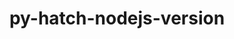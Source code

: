 ---
title: "py-hatch-nodejs-version"
layout: cache
categories: [package, develop]
meta: {"compilers": ["gcc@=11.1.0", "gcc@=11.4.0", "gcc@=7.3.1", "gcc@=9.4.0", "oneapi@=2024.2.1"], "num_specs": 87, "num_specs_by_stack": {"aws-isc": 4, "aws-isc-aarch64": 3, "data-vis-sdk": 7, "e4s": 28, "e4s-neoverse-v2": 12, "e4s-neoverse_v1": 6, "e4s-oneapi": 24, "e4s-power": 3, "root": 87}, "oss": ["amzn2", "ubuntu20.04", "ubuntu22.04"], "platforms": ["linux"], "stacks": ["aws-isc", "aws-isc-aarch64", "data-vis-sdk", "e4s", "e4s-neoverse-v2", "e4s-neoverse_v1", "e4s-oneapi", "e4s-power", "root"], "targets": ["aarch64", "neoverse_v1", "neoverse_v2", "ppc64le", "x86_64_v3"], "versions": ["0.3.2"]}
spec_details: [{"compiler": "gcc@=7.3.1", "hash": "g2e7in6fnqzrikzxcg2ipmyow64mjske", "os": "amzn2", "platform": "linux", "size": "-", "stacks": ["aws-isc-aarch64", "root"], "tarball": "https://binaries.spack.io/develop/build_cache/linux-amzn2-aarch64/gcc-7.3.1/py-hatch-nodejs-version-0.3.2/linux-amzn2-aarch64-gcc-7.3.1-py-hatch-nodejs-version-0.3.2-g2e7in6fnqzrikzxcg2ipmyow64mjske.spack", "target": "aarch64", "variants": ["build_system=python_pip"], "versions": ["0.3.2"]}, {"compiler": "gcc@=7.3.1", "hash": "nuoul53sl2aa2sqsszv4r4byxuuyugcu", "os": "amzn2", "platform": "linux", "size": "-", "stacks": ["aws-isc-aarch64", "root"], "tarball": "https://binaries.spack.io/develop/build_cache/linux-amzn2-aarch64/gcc-7.3.1/py-hatch-nodejs-version-0.3.2/linux-amzn2-aarch64-gcc-7.3.1-py-hatch-nodejs-version-0.3.2-nuoul53sl2aa2sqsszv4r4byxuuyugcu.spack", "target": "aarch64", "variants": ["build_system=python_pip"], "versions": ["0.3.2"]}, {"compiler": "gcc@=7.3.1", "hash": "vwh73i5vl5uw4v7uyck6tuafj6byjw5a", "os": "amzn2", "platform": "linux", "size": "-", "stacks": ["aws-isc-aarch64", "root"], "tarball": "https://binaries.spack.io/develop/build_cache/linux-amzn2-aarch64/gcc-7.3.1/py-hatch-nodejs-version-0.3.2/linux-amzn2-aarch64-gcc-7.3.1-py-hatch-nodejs-version-0.3.2-vwh73i5vl5uw4v7uyck6tuafj6byjw5a.spack", "target": "aarch64", "variants": ["build_system=python_pip"], "versions": ["0.3.2"]}, {"compiler": "gcc@=7.3.1", "hash": "esh3kpume32g42iylu7qx7whqpovlbkb", "os": "amzn2", "platform": "linux", "size": "-", "stacks": ["aws-isc", "root"], "tarball": "https://binaries.spack.io/develop/build_cache/linux-amzn2-x86_64_v3/gcc-7.3.1/py-hatch-nodejs-version-0.3.2/linux-amzn2-x86_64_v3-gcc-7.3.1-py-hatch-nodejs-version-0.3.2-esh3kpume32g42iylu7qx7whqpovlbkb.spack", "target": "x86_64_v3", "variants": ["build_system=python_pip"], "versions": ["0.3.2"]}, {"compiler": "gcc@=7.3.1", "hash": "ntrsmosxe46r2g7nurgvuachyljttwbk", "os": "amzn2", "platform": "linux", "size": "-", "stacks": ["aws-isc", "root"], "tarball": "https://binaries.spack.io/develop/build_cache/linux-amzn2-x86_64_v3/gcc-7.3.1/py-hatch-nodejs-version-0.3.2/linux-amzn2-x86_64_v3-gcc-7.3.1-py-hatch-nodejs-version-0.3.2-ntrsmosxe46r2g7nurgvuachyljttwbk.spack", "target": "x86_64_v3", "variants": ["build_system=python_pip"], "versions": ["0.3.2"]}, {"compiler": "gcc@=7.3.1", "hash": "veli5em6g4qiisi7gormo2hmz2j4begg", "os": "amzn2", "platform": "linux", "size": "-", "stacks": ["aws-isc", "root"], "tarball": "https://binaries.spack.io/develop/build_cache/linux-amzn2-x86_64_v3/gcc-7.3.1/py-hatch-nodejs-version-0.3.2/linux-amzn2-x86_64_v3-gcc-7.3.1-py-hatch-nodejs-version-0.3.2-veli5em6g4qiisi7gormo2hmz2j4begg.spack", "target": "x86_64_v3", "variants": ["build_system=python_pip"], "versions": ["0.3.2"]}, {"compiler": "gcc@=7.3.1", "hash": "ycez4jaz2c4evqn3c2sxmy42xfnooebo", "os": "amzn2", "platform": "linux", "size": "-", "stacks": ["aws-isc", "root"], "tarball": "https://binaries.spack.io/develop/build_cache/linux-amzn2-x86_64_v3/gcc-7.3.1/py-hatch-nodejs-version-0.3.2/linux-amzn2-x86_64_v3-gcc-7.3.1-py-hatch-nodejs-version-0.3.2-ycez4jaz2c4evqn3c2sxmy42xfnooebo.spack", "target": "x86_64_v3", "variants": ["build_system=python_pip"], "versions": ["0.3.2"]}, {"compiler": "gcc@=9.4.0", "hash": "7hqz26qhz3aseecrdo3m5undvxehvw6n", "os": "ubuntu20.04", "platform": "linux", "size": "-", "stacks": ["e4s-power", "root"], "tarball": "https://binaries.spack.io/develop/build_cache/linux-ubuntu20.04-ppc64le/gcc-9.4.0/py-hatch-nodejs-version-0.3.2/linux-ubuntu20.04-ppc64le-gcc-9.4.0-py-hatch-nodejs-version-0.3.2-7hqz26qhz3aseecrdo3m5undvxehvw6n.spack", "target": "ppc64le", "variants": ["build_system=python_pip"], "versions": ["0.3.2"]}, {"compiler": "gcc@=9.4.0", "hash": "2aj6xjvsd2winzmcntle5pdzi4gi2jjx", "os": "ubuntu20.04", "platform": "linux", "size": "-", "stacks": ["e4s-power", "root"], "tarball": "https://binaries.spack.io/develop/build_cache/linux-ubuntu20.04-ppc64le/gcc-9.4.0/py-hatch-nodejs-version-0.3.2/linux-ubuntu20.04-ppc64le-gcc-9.4.0-py-hatch-nodejs-version-0.3.2-2aj6xjvsd2winzmcntle5pdzi4gi2jjx.spack", "target": "ppc64le", "variants": ["build_system=python_pip"], "versions": ["0.3.2"]}, {"compiler": "gcc@=9.4.0", "hash": "q7uf7xv3codl5pjnvxv3v3icyfo3vk5e", "os": "ubuntu20.04", "platform": "linux", "size": "-", "stacks": ["e4s-power", "root"], "tarball": "https://binaries.spack.io/develop/build_cache/linux-ubuntu20.04-ppc64le/gcc-9.4.0/py-hatch-nodejs-version-0.3.2/linux-ubuntu20.04-ppc64le-gcc-9.4.0-py-hatch-nodejs-version-0.3.2-q7uf7xv3codl5pjnvxv3v3icyfo3vk5e.spack", "target": "ppc64le", "variants": ["build_system=python_pip"], "versions": ["0.3.2"]}, {"compiler": "gcc@=11.1.0", "hash": "2r4blyc5sr75g5brhhy3lmywvszb3shl", "os": "ubuntu20.04", "platform": "linux", "size": "-", "stacks": ["data-vis-sdk", "root"], "tarball": "https://binaries.spack.io/develop/build_cache/linux-ubuntu20.04-x86_64_v3/gcc-11.1.0/py-hatch-nodejs-version-0.3.2/linux-ubuntu20.04-x86_64_v3-gcc-11.1.0-py-hatch-nodejs-version-0.3.2-2r4blyc5sr75g5brhhy3lmywvszb3shl.spack", "target": "x86_64_v3", "variants": ["build_system=python_pip"], "versions": ["0.3.2"]}, {"compiler": "gcc@=11.1.0", "hash": "cnb6723gvlby5f7edyg4bikf272tci3p", "os": "ubuntu20.04", "platform": "linux", "size": "-", "stacks": ["data-vis-sdk", "root"], "tarball": "https://binaries.spack.io/develop/build_cache/linux-ubuntu20.04-x86_64_v3/gcc-11.1.0/py-hatch-nodejs-version-0.3.2/linux-ubuntu20.04-x86_64_v3-gcc-11.1.0-py-hatch-nodejs-version-0.3.2-cnb6723gvlby5f7edyg4bikf272tci3p.spack", "target": "x86_64_v3", "variants": ["build_system=python_pip"], "versions": ["0.3.2"]}, {"compiler": "gcc@=11.1.0", "hash": "fucojyfp6mnyap525wurorbbsq46pziy", "os": "ubuntu20.04", "platform": "linux", "size": "-", "stacks": ["data-vis-sdk", "root"], "tarball": "https://binaries.spack.io/develop/build_cache/linux-ubuntu20.04-x86_64_v3/gcc-11.1.0/py-hatch-nodejs-version-0.3.2/linux-ubuntu20.04-x86_64_v3-gcc-11.1.0-py-hatch-nodejs-version-0.3.2-fucojyfp6mnyap525wurorbbsq46pziy.spack", "target": "x86_64_v3", "variants": ["build_system=python_pip"], "versions": ["0.3.2"]}, {"compiler": "gcc@=11.1.0", "hash": "6jalsaqovjoo6vtn6tb4cyv5tplppzrl", "os": "ubuntu20.04", "platform": "linux", "size": "-", "stacks": ["data-vis-sdk", "root"], "tarball": "https://binaries.spack.io/develop/build_cache/linux-ubuntu20.04-x86_64_v3/gcc-11.1.0/py-hatch-nodejs-version-0.3.2/linux-ubuntu20.04-x86_64_v3-gcc-11.1.0-py-hatch-nodejs-version-0.3.2-6jalsaqovjoo6vtn6tb4cyv5tplppzrl.spack", "target": "x86_64_v3", "variants": ["build_system=python_pip"], "versions": ["0.3.2"]}, {"compiler": "gcc@=11.1.0", "hash": "plgldaht6efhhhprszkuoxtpbve67c26", "os": "ubuntu20.04", "platform": "linux", "size": "-", "stacks": ["data-vis-sdk", "root"], "tarball": "https://binaries.spack.io/develop/build_cache/linux-ubuntu20.04-x86_64_v3/gcc-11.1.0/py-hatch-nodejs-version-0.3.2/linux-ubuntu20.04-x86_64_v3-gcc-11.1.0-py-hatch-nodejs-version-0.3.2-plgldaht6efhhhprszkuoxtpbve67c26.spack", "target": "x86_64_v3", "variants": ["build_system=python_pip"], "versions": ["0.3.2"]}, {"compiler": "gcc@=11.1.0", "hash": "rt3ifsfzksvygoooan7huackb7viqu5i", "os": "ubuntu20.04", "platform": "linux", "size": "-", "stacks": ["data-vis-sdk", "root"], "tarball": "https://binaries.spack.io/develop/build_cache/linux-ubuntu20.04-x86_64_v3/gcc-11.1.0/py-hatch-nodejs-version-0.3.2/linux-ubuntu20.04-x86_64_v3-gcc-11.1.0-py-hatch-nodejs-version-0.3.2-rt3ifsfzksvygoooan7huackb7viqu5i.spack", "target": "x86_64_v3", "variants": ["build_system=python_pip"], "versions": ["0.3.2"]}, {"compiler": "gcc@=11.1.0", "hash": "mjd2sgbcaqlqevmc7nd2jjszxtsa4lie", "os": "ubuntu20.04", "platform": "linux", "size": "-", "stacks": ["data-vis-sdk", "root"], "tarball": "https://binaries.spack.io/develop/build_cache/linux-ubuntu20.04-x86_64_v3/gcc-11.1.0/py-hatch-nodejs-version-0.3.2/linux-ubuntu20.04-x86_64_v3-gcc-11.1.0-py-hatch-nodejs-version-0.3.2-mjd2sgbcaqlqevmc7nd2jjszxtsa4lie.spack", "target": "x86_64_v3", "variants": ["build_system=python_pip"], "versions": ["0.3.2"]}, {"compiler": "gcc@=11.4.0", "hash": "u5tfeyiuemorubkdstjhm5chjccs4mxu", "os": "ubuntu22.04", "platform": "linux", "size": "-", "stacks": ["e4s-neoverse_v1", "root"], "tarball": "https://binaries.spack.io/develop/build_cache/linux-ubuntu22.04-neoverse_v1/gcc-11.4.0/py-hatch-nodejs-version-0.3.2/linux-ubuntu22.04-neoverse_v1-gcc-11.4.0-py-hatch-nodejs-version-0.3.2-u5tfeyiuemorubkdstjhm5chjccs4mxu.spack", "target": "neoverse_v1", "variants": ["build_system=python_pip"], "versions": ["0.3.2"]}, {"compiler": "gcc@=11.4.0", "hash": "scaxnafjor5dnv5havjfkxzxhwfe4ief", "os": "ubuntu22.04", "platform": "linux", "size": "-", "stacks": ["e4s-neoverse_v1", "root"], "tarball": "https://binaries.spack.io/develop/build_cache/linux-ubuntu22.04-neoverse_v1/gcc-11.4.0/py-hatch-nodejs-version-0.3.2/linux-ubuntu22.04-neoverse_v1-gcc-11.4.0-py-hatch-nodejs-version-0.3.2-scaxnafjor5dnv5havjfkxzxhwfe4ief.spack", "target": "neoverse_v1", "variants": ["build_system=python_pip"], "versions": ["0.3.2"]}, {"compiler": "gcc@=11.4.0", "hash": "j3j2odqhprymfwgfuvkhsus6j37a5nq6", "os": "ubuntu22.04", "platform": "linux", "size": "-", "stacks": ["e4s-neoverse_v1", "root"], "tarball": "https://binaries.spack.io/develop/build_cache/linux-ubuntu22.04-neoverse_v1/gcc-11.4.0/py-hatch-nodejs-version-0.3.2/linux-ubuntu22.04-neoverse_v1-gcc-11.4.0-py-hatch-nodejs-version-0.3.2-j3j2odqhprymfwgfuvkhsus6j37a5nq6.spack", "target": "neoverse_v1", "variants": ["build_system=python_pip"], "versions": ["0.3.2"]}, {"compiler": "gcc@=11.4.0", "hash": "axkh7uc6hjswglatwx7ztkvdgk6ewhss", "os": "ubuntu22.04", "platform": "linux", "size": "-", "stacks": ["e4s-neoverse_v1", "root"], "tarball": "https://binaries.spack.io/develop/build_cache/linux-ubuntu22.04-neoverse_v1/gcc-11.4.0/py-hatch-nodejs-version-0.3.2/linux-ubuntu22.04-neoverse_v1-gcc-11.4.0-py-hatch-nodejs-version-0.3.2-axkh7uc6hjswglatwx7ztkvdgk6ewhss.spack", "target": "neoverse_v1", "variants": ["build_system=python_pip"], "versions": ["0.3.2"]}, {"compiler": "gcc@=11.4.0", "hash": "gkmdqds2rtmjkbk3rwamkdxlpm3mnjt4", "os": "ubuntu22.04", "platform": "linux", "size": "-", "stacks": ["e4s-neoverse_v1", "root"], "tarball": "https://binaries.spack.io/develop/build_cache/linux-ubuntu22.04-neoverse_v1/gcc-11.4.0/py-hatch-nodejs-version-0.3.2/linux-ubuntu22.04-neoverse_v1-gcc-11.4.0-py-hatch-nodejs-version-0.3.2-gkmdqds2rtmjkbk3rwamkdxlpm3mnjt4.spack", "target": "neoverse_v1", "variants": ["build_system=python_pip"], "versions": ["0.3.2"]}, {"compiler": "gcc@=11.4.0", "hash": "pnb52m3mlkxoktligditw62khpbg6spf", "os": "ubuntu22.04", "platform": "linux", "size": "-", "stacks": ["e4s-neoverse_v1", "root"], "tarball": "https://binaries.spack.io/develop/build_cache/linux-ubuntu22.04-neoverse_v1/gcc-11.4.0/py-hatch-nodejs-version-0.3.2/linux-ubuntu22.04-neoverse_v1-gcc-11.4.0-py-hatch-nodejs-version-0.3.2-pnb52m3mlkxoktligditw62khpbg6spf.spack", "target": "neoverse_v1", "variants": ["build_system=python_pip"], "versions": ["0.3.2"]}, {"compiler": "gcc@=11.4.0", "hash": "7pebznii5beguvlwuaj2q24intvy5gfo", "os": "ubuntu22.04", "platform": "linux", "size": "-", "stacks": ["e4s-neoverse-v2", "root"], "tarball": "https://binaries.spack.io/develop/build_cache/linux-ubuntu22.04-neoverse_v2/gcc-11.4.0/py-hatch-nodejs-version-0.3.2/linux-ubuntu22.04-neoverse_v2-gcc-11.4.0-py-hatch-nodejs-version-0.3.2-7pebznii5beguvlwuaj2q24intvy5gfo.spack", "target": "neoverse_v2", "variants": ["build_system=python_pip"], "versions": ["0.3.2"]}, {"compiler": "gcc@=11.4.0", "hash": "rpnvvbmldd5wxxa2h56zpuqrkoom6rfk", "os": "ubuntu22.04", "platform": "linux", "size": "-", "stacks": ["e4s-neoverse-v2", "root"], "tarball": "https://binaries.spack.io/develop/build_cache/linux-ubuntu22.04-neoverse_v2/gcc-11.4.0/py-hatch-nodejs-version-0.3.2/linux-ubuntu22.04-neoverse_v2-gcc-11.4.0-py-hatch-nodejs-version-0.3.2-rpnvvbmldd5wxxa2h56zpuqrkoom6rfk.spack", "target": "neoverse_v2", "variants": ["build_system=python_pip"], "versions": ["0.3.2"]}, {"compiler": "gcc@=11.4.0", "hash": "3sld5hieriidzkuuzhrmddwo7fl75lp6", "os": "ubuntu22.04", "platform": "linux", "size": "-", "stacks": ["e4s-neoverse-v2", "root"], "tarball": "https://binaries.spack.io/develop/build_cache/linux-ubuntu22.04-neoverse_v2/gcc-11.4.0/py-hatch-nodejs-version-0.3.2/linux-ubuntu22.04-neoverse_v2-gcc-11.4.0-py-hatch-nodejs-version-0.3.2-3sld5hieriidzkuuzhrmddwo7fl75lp6.spack", "target": "neoverse_v2", "variants": ["build_system=python_pip"], "versions": ["0.3.2"]}, {"compiler": "gcc@=11.4.0", "hash": "l5hk2h3ewlisrrg6ckwl2zq4zsfqnapk", "os": "ubuntu22.04", "platform": "linux", "size": "-", "stacks": ["e4s-neoverse-v2", "root"], "tarball": "https://binaries.spack.io/develop/build_cache/linux-ubuntu22.04-neoverse_v2/gcc-11.4.0/py-hatch-nodejs-version-0.3.2/linux-ubuntu22.04-neoverse_v2-gcc-11.4.0-py-hatch-nodejs-version-0.3.2-l5hk2h3ewlisrrg6ckwl2zq4zsfqnapk.spack", "target": "neoverse_v2", "variants": ["build_system=python_pip"], "versions": ["0.3.2"]}, {"compiler": "gcc@=11.4.0", "hash": "hocr6cakrfgiy2imclqdtrwhpmgtxtj5", "os": "ubuntu22.04", "platform": "linux", "size": "-", "stacks": ["e4s-neoverse-v2", "root"], "tarball": "https://binaries.spack.io/develop/build_cache/linux-ubuntu22.04-neoverse_v2/gcc-11.4.0/py-hatch-nodejs-version-0.3.2/linux-ubuntu22.04-neoverse_v2-gcc-11.4.0-py-hatch-nodejs-version-0.3.2-hocr6cakrfgiy2imclqdtrwhpmgtxtj5.spack", "target": "neoverse_v2", "variants": ["build_system=python_pip"], "versions": ["0.3.2"]}, {"compiler": "gcc@=11.4.0", "hash": "nzsrtlhfod2b7r63ijxjkj24brvup3n6", "os": "ubuntu22.04", "platform": "linux", "size": "-", "stacks": ["e4s-neoverse-v2", "root"], "tarball": "https://binaries.spack.io/develop/build_cache/linux-ubuntu22.04-neoverse_v2/gcc-11.4.0/py-hatch-nodejs-version-0.3.2/linux-ubuntu22.04-neoverse_v2-gcc-11.4.0-py-hatch-nodejs-version-0.3.2-nzsrtlhfod2b7r63ijxjkj24brvup3n6.spack", "target": "neoverse_v2", "variants": ["build_system=python_pip"], "versions": ["0.3.2"]}, {"compiler": "gcc@=11.4.0", "hash": "4ew55vg4ylpxinmliiirg4iajqfswbbt", "os": "ubuntu22.04", "platform": "linux", "size": "-", "stacks": ["e4s-neoverse-v2", "root"], "tarball": "https://binaries.spack.io/develop/build_cache/linux-ubuntu22.04-neoverse_v2/gcc-11.4.0/py-hatch-nodejs-version-0.3.2/linux-ubuntu22.04-neoverse_v2-gcc-11.4.0-py-hatch-nodejs-version-0.3.2-4ew55vg4ylpxinmliiirg4iajqfswbbt.spack", "target": "neoverse_v2", "variants": ["build_system=python_pip"], "versions": ["0.3.2"]}, {"compiler": "gcc@=11.4.0", "hash": "akprt2kcecmln2qpgbakpjtgat7cfzdz", "os": "ubuntu22.04", "platform": "linux", "size": "-", "stacks": ["e4s-neoverse-v2", "root"], "tarball": "https://binaries.spack.io/develop/build_cache/linux-ubuntu22.04-neoverse_v2/gcc-11.4.0/py-hatch-nodejs-version-0.3.2/linux-ubuntu22.04-neoverse_v2-gcc-11.4.0-py-hatch-nodejs-version-0.3.2-akprt2kcecmln2qpgbakpjtgat7cfzdz.spack", "target": "neoverse_v2", "variants": ["build_system=python_pip"], "versions": ["0.3.2"]}, {"compiler": "gcc@=11.4.0", "hash": "n52q4muxazab3mmljvkitsxlmh3y4rm6", "os": "ubuntu22.04", "platform": "linux", "size": "-", "stacks": ["e4s-neoverse-v2", "root"], "tarball": "https://binaries.spack.io/develop/build_cache/linux-ubuntu22.04-neoverse_v2/gcc-11.4.0/py-hatch-nodejs-version-0.3.2/linux-ubuntu22.04-neoverse_v2-gcc-11.4.0-py-hatch-nodejs-version-0.3.2-n52q4muxazab3mmljvkitsxlmh3y4rm6.spack", "target": "neoverse_v2", "variants": ["build_system=python_pip"], "versions": ["0.3.2"]}, {"compiler": "gcc@=11.4.0", "hash": "nz47cdm4scm5btluabbqdvrrlc6l6opk", "os": "ubuntu22.04", "platform": "linux", "size": "-", "stacks": ["e4s-neoverse-v2", "root"], "tarball": "https://binaries.spack.io/develop/build_cache/linux-ubuntu22.04-neoverse_v2/gcc-11.4.0/py-hatch-nodejs-version-0.3.2/linux-ubuntu22.04-neoverse_v2-gcc-11.4.0-py-hatch-nodejs-version-0.3.2-nz47cdm4scm5btluabbqdvrrlc6l6opk.spack", "target": "neoverse_v2", "variants": ["build_system=python_pip"], "versions": ["0.3.2"]}, {"compiler": "gcc@=11.4.0", "hash": "vbj24uhsqt2f4b6uxvgyi4n2oxtedy7y", "os": "ubuntu22.04", "platform": "linux", "size": "-", "stacks": ["e4s-neoverse-v2", "root"], "tarball": "https://binaries.spack.io/develop/build_cache/linux-ubuntu22.04-neoverse_v2/gcc-11.4.0/py-hatch-nodejs-version-0.3.2/linux-ubuntu22.04-neoverse_v2-gcc-11.4.0-py-hatch-nodejs-version-0.3.2-vbj24uhsqt2f4b6uxvgyi4n2oxtedy7y.spack", "target": "neoverse_v2", "variants": ["build_system=python_pip"], "versions": ["0.3.2"]}, {"compiler": "gcc@=11.4.0", "hash": "wdn6j2idrhp75ffc46oqhkgjmm3e6rhl", "os": "ubuntu22.04", "platform": "linux", "size": "-", "stacks": ["e4s-neoverse-v2", "root"], "tarball": "https://binaries.spack.io/develop/build_cache/linux-ubuntu22.04-neoverse_v2/gcc-11.4.0/py-hatch-nodejs-version-0.3.2/linux-ubuntu22.04-neoverse_v2-gcc-11.4.0-py-hatch-nodejs-version-0.3.2-wdn6j2idrhp75ffc46oqhkgjmm3e6rhl.spack", "target": "neoverse_v2", "variants": ["build_system=python_pip"], "versions": ["0.3.2"]}, {"compiler": "gcc@=11.4.0", "hash": "3yafnebbhh5jbjdnkrbsrwdixfzkcam4", "os": "ubuntu22.04", "platform": "linux", "size": "-", "stacks": ["e4s", "root"], "tarball": "https://binaries.spack.io/develop/build_cache/linux-ubuntu22.04-x86_64_v3/gcc-11.4.0/py-hatch-nodejs-version-0.3.2/linux-ubuntu22.04-x86_64_v3-gcc-11.4.0-py-hatch-nodejs-version-0.3.2-3yafnebbhh5jbjdnkrbsrwdixfzkcam4.spack", "target": "x86_64_v3", "variants": ["build_system=python_pip"], "versions": ["0.3.2"]}, {"compiler": "gcc@=11.4.0", "hash": "v4dlrsnkou44fn463767hp3rwtnzkogk", "os": "ubuntu22.04", "platform": "linux", "size": "-", "stacks": ["e4s", "root"], "tarball": "https://binaries.spack.io/develop/build_cache/linux-ubuntu22.04-x86_64_v3/gcc-11.4.0/py-hatch-nodejs-version-0.3.2/linux-ubuntu22.04-x86_64_v3-gcc-11.4.0-py-hatch-nodejs-version-0.3.2-v4dlrsnkou44fn463767hp3rwtnzkogk.spack", "target": "x86_64_v3", "variants": ["build_system=python_pip"], "versions": ["0.3.2"]}, {"compiler": "gcc@=11.4.0", "hash": "rwmwj2y4m2apbxcy7q4mfqoartao6ejh", "os": "ubuntu22.04", "platform": "linux", "size": "-", "stacks": ["e4s", "root"], "tarball": "https://binaries.spack.io/develop/build_cache/linux-ubuntu22.04-x86_64_v3/gcc-11.4.0/py-hatch-nodejs-version-0.3.2/linux-ubuntu22.04-x86_64_v3-gcc-11.4.0-py-hatch-nodejs-version-0.3.2-rwmwj2y4m2apbxcy7q4mfqoartao6ejh.spack", "target": "x86_64_v3", "variants": ["build_system=python_pip"], "versions": ["0.3.2"]}, {"compiler": "gcc@=11.4.0", "hash": "5vunyqzua3p7nwivc5jlre7p4yzj7fac", "os": "ubuntu22.04", "platform": "linux", "size": "-", "stacks": ["e4s", "root"], "tarball": "https://binaries.spack.io/develop/build_cache/linux-ubuntu22.04-x86_64_v3/gcc-11.4.0/py-hatch-nodejs-version-0.3.2/linux-ubuntu22.04-x86_64_v3-gcc-11.4.0-py-hatch-nodejs-version-0.3.2-5vunyqzua3p7nwivc5jlre7p4yzj7fac.spack", "target": "x86_64_v3", "variants": ["build_system=python_pip"], "versions": ["0.3.2"]}, {"compiler": "gcc@=11.4.0", "hash": "nxtvq4xwrzlc2kvvm3rzg23x5p4aekgq", "os": "ubuntu22.04", "platform": "linux", "size": "-", "stacks": ["e4s", "root"], "tarball": "https://binaries.spack.io/develop/build_cache/linux-ubuntu22.04-x86_64_v3/gcc-11.4.0/py-hatch-nodejs-version-0.3.2/linux-ubuntu22.04-x86_64_v3-gcc-11.4.0-py-hatch-nodejs-version-0.3.2-nxtvq4xwrzlc2kvvm3rzg23x5p4aekgq.spack", "target": "x86_64_v3", "variants": ["build_system=python_pip"], "versions": ["0.3.2"]}, {"compiler": "gcc@=11.4.0", "hash": "w7dt3gec5wu65kes6wcp4avghotkfses", "os": "ubuntu22.04", "platform": "linux", "size": "-", "stacks": ["e4s", "root"], "tarball": "https://binaries.spack.io/develop/build_cache/linux-ubuntu22.04-x86_64_v3/gcc-11.4.0/py-hatch-nodejs-version-0.3.2/linux-ubuntu22.04-x86_64_v3-gcc-11.4.0-py-hatch-nodejs-version-0.3.2-w7dt3gec5wu65kes6wcp4avghotkfses.spack", "target": "x86_64_v3", "variants": ["build_system=python_pip"], "versions": ["0.3.2"]}, {"compiler": "gcc@=11.4.0", "hash": "avq2q2oj4pom7m447bsb6pish7hhscoz", "os": "ubuntu22.04", "platform": "linux", "size": "-", "stacks": ["e4s", "root"], "tarball": "https://binaries.spack.io/develop/build_cache/linux-ubuntu22.04-x86_64_v3/gcc-11.4.0/py-hatch-nodejs-version-0.3.2/linux-ubuntu22.04-x86_64_v3-gcc-11.4.0-py-hatch-nodejs-version-0.3.2-avq2q2oj4pom7m447bsb6pish7hhscoz.spack", "target": "x86_64_v3", "variants": ["build_system=python_pip"], "versions": ["0.3.2"]}, {"compiler": "gcc@=11.4.0", "hash": "bmff6bc4miwnulvwlrgkjwsjrgsmn3qw", "os": "ubuntu22.04", "platform": "linux", "size": "-", "stacks": ["e4s", "root"], "tarball": "https://binaries.spack.io/develop/build_cache/linux-ubuntu22.04-x86_64_v3/gcc-11.4.0/py-hatch-nodejs-version-0.3.2/linux-ubuntu22.04-x86_64_v3-gcc-11.4.0-py-hatch-nodejs-version-0.3.2-bmff6bc4miwnulvwlrgkjwsjrgsmn3qw.spack", "target": "x86_64_v3", "variants": ["build_system=python_pip"], "versions": ["0.3.2"]}, {"compiler": "gcc@=11.4.0", "hash": "c4z72bd53lgexfklpqteo4p7hyvh5gs7", "os": "ubuntu22.04", "platform": "linux", "size": "-", "stacks": ["e4s", "root"], "tarball": "https://binaries.spack.io/develop/build_cache/linux-ubuntu22.04-x86_64_v3/gcc-11.4.0/py-hatch-nodejs-version-0.3.2/linux-ubuntu22.04-x86_64_v3-gcc-11.4.0-py-hatch-nodejs-version-0.3.2-c4z72bd53lgexfklpqteo4p7hyvh5gs7.spack", "target": "x86_64_v3", "variants": ["build_system=python_pip"], "versions": ["0.3.2"]}, {"compiler": "gcc@=11.4.0", "hash": "fz7hdv3kjop4hfwnj6tezmqlwn6uqg2d", "os": "ubuntu22.04", "platform": "linux", "size": "-", "stacks": ["e4s", "root"], "tarball": "https://binaries.spack.io/develop/build_cache/linux-ubuntu22.04-x86_64_v3/gcc-11.4.0/py-hatch-nodejs-version-0.3.2/linux-ubuntu22.04-x86_64_v3-gcc-11.4.0-py-hatch-nodejs-version-0.3.2-fz7hdv3kjop4hfwnj6tezmqlwn6uqg2d.spack", "target": "x86_64_v3", "variants": ["build_system=python_pip"], "versions": ["0.3.2"]}, {"compiler": "gcc@=11.4.0", "hash": "ia6rux5re3x3qqossr4osaiwgwpr3qpf", "os": "ubuntu22.04", "platform": "linux", "size": "-", "stacks": ["e4s", "root"], "tarball": "https://binaries.spack.io/develop/build_cache/linux-ubuntu22.04-x86_64_v3/gcc-11.4.0/py-hatch-nodejs-version-0.3.2/linux-ubuntu22.04-x86_64_v3-gcc-11.4.0-py-hatch-nodejs-version-0.3.2-ia6rux5re3x3qqossr4osaiwgwpr3qpf.spack", "target": "x86_64_v3", "variants": ["build_system=python_pip"], "versions": ["0.3.2"]}, {"compiler": "gcc@=11.4.0", "hash": "kkspcsipwu6z7z5iptu4xnlqu4eqic37", "os": "ubuntu22.04", "platform": "linux", "size": "-", "stacks": ["e4s", "root"], "tarball": "https://binaries.spack.io/develop/build_cache/linux-ubuntu22.04-x86_64_v3/gcc-11.4.0/py-hatch-nodejs-version-0.3.2/linux-ubuntu22.04-x86_64_v3-gcc-11.4.0-py-hatch-nodejs-version-0.3.2-kkspcsipwu6z7z5iptu4xnlqu4eqic37.spack", "target": "x86_64_v3", "variants": ["build_system=python_pip"], "versions": ["0.3.2"]}, {"compiler": "gcc@=11.4.0", "hash": "kqln6nudf4yhnurnckq5k7n3zfx3yosm", "os": "ubuntu22.04", "platform": "linux", "size": "-", "stacks": ["e4s", "root"], "tarball": "https://binaries.spack.io/develop/build_cache/linux-ubuntu22.04-x86_64_v3/gcc-11.4.0/py-hatch-nodejs-version-0.3.2/linux-ubuntu22.04-x86_64_v3-gcc-11.4.0-py-hatch-nodejs-version-0.3.2-kqln6nudf4yhnurnckq5k7n3zfx3yosm.spack", "target": "x86_64_v3", "variants": ["build_system=python_pip"], "versions": ["0.3.2"]}, {"compiler": "gcc@=11.4.0", "hash": "mj6tsleuovmqysswdgv5vdiimtmzndwe", "os": "ubuntu22.04", "platform": "linux", "size": "-", "stacks": ["e4s", "root"], "tarball": "https://binaries.spack.io/develop/build_cache/linux-ubuntu22.04-x86_64_v3/gcc-11.4.0/py-hatch-nodejs-version-0.3.2/linux-ubuntu22.04-x86_64_v3-gcc-11.4.0-py-hatch-nodejs-version-0.3.2-mj6tsleuovmqysswdgv5vdiimtmzndwe.spack", "target": "x86_64_v3", "variants": ["build_system=python_pip"], "versions": ["0.3.2"]}, {"compiler": "gcc@=11.4.0", "hash": "n6ohh3spw5lc3fzcdvabid4cgykzzz62", "os": "ubuntu22.04", "platform": "linux", "size": "-", "stacks": ["e4s", "root"], "tarball": "https://binaries.spack.io/develop/build_cache/linux-ubuntu22.04-x86_64_v3/gcc-11.4.0/py-hatch-nodejs-version-0.3.2/linux-ubuntu22.04-x86_64_v3-gcc-11.4.0-py-hatch-nodejs-version-0.3.2-n6ohh3spw5lc3fzcdvabid4cgykzzz62.spack", "target": "x86_64_v3", "variants": ["build_system=python_pip"], "versions": ["0.3.2"]}, {"compiler": "gcc@=11.4.0", "hash": "nybwff42xnejo6s3myiqxz6kat2knm7z", "os": "ubuntu22.04", "platform": "linux", "size": "-", "stacks": ["e4s", "root"], "tarball": "https://binaries.spack.io/develop/build_cache/linux-ubuntu22.04-x86_64_v3/gcc-11.4.0/py-hatch-nodejs-version-0.3.2/linux-ubuntu22.04-x86_64_v3-gcc-11.4.0-py-hatch-nodejs-version-0.3.2-nybwff42xnejo6s3myiqxz6kat2knm7z.spack", "target": "x86_64_v3", "variants": ["build_system=python_pip"], "versions": ["0.3.2"]}, {"compiler": "gcc@=11.4.0", "hash": "p4w7xhwf4s2i3gkmmnhsu6oewx4hnch4", "os": "ubuntu22.04", "platform": "linux", "size": "-", "stacks": ["e4s", "root"], "tarball": "https://binaries.spack.io/develop/build_cache/linux-ubuntu22.04-x86_64_v3/gcc-11.4.0/py-hatch-nodejs-version-0.3.2/linux-ubuntu22.04-x86_64_v3-gcc-11.4.0-py-hatch-nodejs-version-0.3.2-p4w7xhwf4s2i3gkmmnhsu6oewx4hnch4.spack", "target": "x86_64_v3", "variants": ["build_system=python_pip"], "versions": ["0.3.2"]}, {"compiler": "gcc@=11.4.0", "hash": "qffmsbahsuiazs3dyyxg5vegmhj2wmis", "os": "ubuntu22.04", "platform": "linux", "size": "-", "stacks": ["e4s", "root"], "tarball": "https://binaries.spack.io/develop/build_cache/linux-ubuntu22.04-x86_64_v3/gcc-11.4.0/py-hatch-nodejs-version-0.3.2/linux-ubuntu22.04-x86_64_v3-gcc-11.4.0-py-hatch-nodejs-version-0.3.2-qffmsbahsuiazs3dyyxg5vegmhj2wmis.spack", "target": "x86_64_v3", "variants": ["build_system=python_pip"], "versions": ["0.3.2"]}, {"compiler": "gcc@=11.4.0", "hash": "qk6quadxijbx6pzmveonc2nfamsqokrq", "os": "ubuntu22.04", "platform": "linux", "size": "-", "stacks": ["e4s", "root"], "tarball": "https://binaries.spack.io/develop/build_cache/linux-ubuntu22.04-x86_64_v3/gcc-11.4.0/py-hatch-nodejs-version-0.3.2/linux-ubuntu22.04-x86_64_v3-gcc-11.4.0-py-hatch-nodejs-version-0.3.2-qk6quadxijbx6pzmveonc2nfamsqokrq.spack", "target": "x86_64_v3", "variants": ["build_system=python_pip"], "versions": ["0.3.2"]}, {"compiler": "gcc@=11.4.0", "hash": "rd3r7atfcdaw5dmsktxzn3lwlpfvodwv", "os": "ubuntu22.04", "platform": "linux", "size": "-", "stacks": ["e4s", "root"], "tarball": "https://binaries.spack.io/develop/build_cache/linux-ubuntu22.04-x86_64_v3/gcc-11.4.0/py-hatch-nodejs-version-0.3.2/linux-ubuntu22.04-x86_64_v3-gcc-11.4.0-py-hatch-nodejs-version-0.3.2-rd3r7atfcdaw5dmsktxzn3lwlpfvodwv.spack", "target": "x86_64_v3", "variants": ["build_system=python_pip"], "versions": ["0.3.2"]}, {"compiler": "gcc@=11.4.0", "hash": "rrjiu4c2ytg6f6okpbnxgvlxqa2dlo6i", "os": "ubuntu22.04", "platform": "linux", "size": "-", "stacks": ["e4s", "root"], "tarball": "https://binaries.spack.io/develop/build_cache/linux-ubuntu22.04-x86_64_v3/gcc-11.4.0/py-hatch-nodejs-version-0.3.2/linux-ubuntu22.04-x86_64_v3-gcc-11.4.0-py-hatch-nodejs-version-0.3.2-rrjiu4c2ytg6f6okpbnxgvlxqa2dlo6i.spack", "target": "x86_64_v3", "variants": ["build_system=python_pip"], "versions": ["0.3.2"]}, {"compiler": "gcc@=11.4.0", "hash": "skii5p3ykfy3pyvzcv2buom6moczposg", "os": "ubuntu22.04", "platform": "linux", "size": "-", "stacks": ["e4s", "root"], "tarball": "https://binaries.spack.io/develop/build_cache/linux-ubuntu22.04-x86_64_v3/gcc-11.4.0/py-hatch-nodejs-version-0.3.2/linux-ubuntu22.04-x86_64_v3-gcc-11.4.0-py-hatch-nodejs-version-0.3.2-skii5p3ykfy3pyvzcv2buom6moczposg.spack", "target": "x86_64_v3", "variants": ["build_system=python_pip"], "versions": ["0.3.2"]}, {"compiler": "gcc@=11.4.0", "hash": "su5gc4mlc5r4n72mm2yst4zfrkexqdxm", "os": "ubuntu22.04", "platform": "linux", "size": "-", "stacks": ["e4s", "root"], "tarball": "https://binaries.spack.io/develop/build_cache/linux-ubuntu22.04-x86_64_v3/gcc-11.4.0/py-hatch-nodejs-version-0.3.2/linux-ubuntu22.04-x86_64_v3-gcc-11.4.0-py-hatch-nodejs-version-0.3.2-su5gc4mlc5r4n72mm2yst4zfrkexqdxm.spack", "target": "x86_64_v3", "variants": ["build_system=python_pip"], "versions": ["0.3.2"]}, {"compiler": "gcc@=11.4.0", "hash": "uonfevkgiea6a7yrxujia3nea43wui4z", "os": "ubuntu22.04", "platform": "linux", "size": "-", "stacks": ["e4s", "root"], "tarball": "https://binaries.spack.io/develop/build_cache/linux-ubuntu22.04-x86_64_v3/gcc-11.4.0/py-hatch-nodejs-version-0.3.2/linux-ubuntu22.04-x86_64_v3-gcc-11.4.0-py-hatch-nodejs-version-0.3.2-uonfevkgiea6a7yrxujia3nea43wui4z.spack", "target": "x86_64_v3", "variants": ["build_system=python_pip"], "versions": ["0.3.2"]}, {"compiler": "gcc@=11.4.0", "hash": "v7fnow4eje3uhethldaijcnyuic6xzrh", "os": "ubuntu22.04", "platform": "linux", "size": "-", "stacks": ["e4s", "root"], "tarball": "https://binaries.spack.io/develop/build_cache/linux-ubuntu22.04-x86_64_v3/gcc-11.4.0/py-hatch-nodejs-version-0.3.2/linux-ubuntu22.04-x86_64_v3-gcc-11.4.0-py-hatch-nodejs-version-0.3.2-v7fnow4eje3uhethldaijcnyuic6xzrh.spack", "target": "x86_64_v3", "variants": ["build_system=python_pip"], "versions": ["0.3.2"]}, {"compiler": "gcc@=11.4.0", "hash": "vfjzemgeskrn3b35a3bkl6fy2ldu6vyw", "os": "ubuntu22.04", "platform": "linux", "size": "-", "stacks": ["e4s", "root"], "tarball": "https://binaries.spack.io/develop/build_cache/linux-ubuntu22.04-x86_64_v3/gcc-11.4.0/py-hatch-nodejs-version-0.3.2/linux-ubuntu22.04-x86_64_v3-gcc-11.4.0-py-hatch-nodejs-version-0.3.2-vfjzemgeskrn3b35a3bkl6fy2ldu6vyw.spack", "target": "x86_64_v3", "variants": ["build_system=python_pip"], "versions": ["0.3.2"]}, {"compiler": "gcc@=11.4.0", "hash": "vsz7tt2cr3o6hehkpsbeyu7czcmctuhk", "os": "ubuntu22.04", "platform": "linux", "size": "-", "stacks": ["e4s", "root"], "tarball": "https://binaries.spack.io/develop/build_cache/linux-ubuntu22.04-x86_64_v3/gcc-11.4.0/py-hatch-nodejs-version-0.3.2/linux-ubuntu22.04-x86_64_v3-gcc-11.4.0-py-hatch-nodejs-version-0.3.2-vsz7tt2cr3o6hehkpsbeyu7czcmctuhk.spack", "target": "x86_64_v3", "variants": ["build_system=python_pip"], "versions": ["0.3.2"]}, {"compiler": "gcc@=11.4.0", "hash": "z57nwqoytvdsxmnhgvya75g5zisgxymq", "os": "ubuntu22.04", "platform": "linux", "size": "-", "stacks": ["e4s", "root"], "tarball": "https://binaries.spack.io/develop/build_cache/linux-ubuntu22.04-x86_64_v3/gcc-11.4.0/py-hatch-nodejs-version-0.3.2/linux-ubuntu22.04-x86_64_v3-gcc-11.4.0-py-hatch-nodejs-version-0.3.2-z57nwqoytvdsxmnhgvya75g5zisgxymq.spack", "target": "x86_64_v3", "variants": ["build_system=python_pip"], "versions": ["0.3.2"]}, {"compiler": "oneapi@=2024.2.1", "hash": "oyauasgq3nydkspqmfueyz2xmgzmd3l6", "os": "ubuntu22.04", "platform": "linux", "size": "-", "stacks": ["e4s-oneapi", "root"], "tarball": "https://binaries.spack.io/develop/build_cache/linux-ubuntu22.04-x86_64_v3/oneapi-2024.2.1/py-hatch-nodejs-version-0.3.2/linux-ubuntu22.04-x86_64_v3-oneapi-2024.2.1-py-hatch-nodejs-version-0.3.2-oyauasgq3nydkspqmfueyz2xmgzmd3l6.spack", "target": "x86_64_v3", "variants": ["build_system=python_pip"], "versions": ["0.3.2"]}, {"compiler": "oneapi@=2024.2.1", "hash": "rf47rxrtpfzg2n3sfdibe5eb7gzu566a", "os": "ubuntu22.04", "platform": "linux", "size": "-", "stacks": ["e4s-oneapi", "root"], "tarball": "https://binaries.spack.io/develop/build_cache/linux-ubuntu22.04-x86_64_v3/oneapi-2024.2.1/py-hatch-nodejs-version-0.3.2/linux-ubuntu22.04-x86_64_v3-oneapi-2024.2.1-py-hatch-nodejs-version-0.3.2-rf47rxrtpfzg2n3sfdibe5eb7gzu566a.spack", "target": "x86_64_v3", "variants": ["build_system=python_pip"], "versions": ["0.3.2"]}, {"compiler": "oneapi@=2024.2.1", "hash": "zc2e7vl6a3kcvhbmyml75z3cmetg2zst", "os": "ubuntu22.04", "platform": "linux", "size": "-", "stacks": ["e4s-oneapi", "root"], "tarball": "https://binaries.spack.io/develop/build_cache/linux-ubuntu22.04-x86_64_v3/oneapi-2024.2.1/py-hatch-nodejs-version-0.3.2/linux-ubuntu22.04-x86_64_v3-oneapi-2024.2.1-py-hatch-nodejs-version-0.3.2-zc2e7vl6a3kcvhbmyml75z3cmetg2zst.spack", "target": "x86_64_v3", "variants": ["build_system=python_pip"], "versions": ["0.3.2"]}, {"compiler": "oneapi@=2024.2.1", "hash": "l2r7us5pzgpi2l5n24gwztuld3mwibxw", "os": "ubuntu22.04", "platform": "linux", "size": "-", "stacks": ["e4s-oneapi", "root"], "tarball": "https://binaries.spack.io/develop/build_cache/linux-ubuntu22.04-x86_64_v3/oneapi-2024.2.1/py-hatch-nodejs-version-0.3.2/linux-ubuntu22.04-x86_64_v3-oneapi-2024.2.1-py-hatch-nodejs-version-0.3.2-l2r7us5pzgpi2l5n24gwztuld3mwibxw.spack", "target": "x86_64_v3", "variants": ["build_system=python_pip"], "versions": ["0.3.2"]}, {"compiler": "oneapi@=2024.2.1", "hash": "puxbgmzkcubzlwjplp2y5yhp6t2cv66l", "os": "ubuntu22.04", "platform": "linux", "size": "-", "stacks": ["e4s-oneapi", "root"], "tarball": "https://binaries.spack.io/develop/build_cache/linux-ubuntu22.04-x86_64_v3/oneapi-2024.2.1/py-hatch-nodejs-version-0.3.2/linux-ubuntu22.04-x86_64_v3-oneapi-2024.2.1-py-hatch-nodejs-version-0.3.2-puxbgmzkcubzlwjplp2y5yhp6t2cv66l.spack", "target": "x86_64_v3", "variants": ["build_system=python_pip"], "versions": ["0.3.2"]}, {"compiler": "oneapi@=2024.2.1", "hash": "kjj3gsrm7xpqlhzau3arswppcbigjp3q", "os": "ubuntu22.04", "platform": "linux", "size": "-", "stacks": ["e4s-oneapi", "root"], "tarball": "https://binaries.spack.io/develop/build_cache/linux-ubuntu22.04-x86_64_v3/oneapi-2024.2.1/py-hatch-nodejs-version-0.3.2/linux-ubuntu22.04-x86_64_v3-oneapi-2024.2.1-py-hatch-nodejs-version-0.3.2-kjj3gsrm7xpqlhzau3arswppcbigjp3q.spack", "target": "x86_64_v3", "variants": ["build_system=python_pip"], "versions": ["0.3.2"]}, {"compiler": "oneapi@=2024.2.1", "hash": "yjveldg5tdnkkdniaegwm3h2u2z5qnbd", "os": "ubuntu22.04", "platform": "linux", "size": "-", "stacks": ["e4s-oneapi", "root"], "tarball": "https://binaries.spack.io/develop/build_cache/linux-ubuntu22.04-x86_64_v3/oneapi-2024.2.1/py-hatch-nodejs-version-0.3.2/linux-ubuntu22.04-x86_64_v3-oneapi-2024.2.1-py-hatch-nodejs-version-0.3.2-yjveldg5tdnkkdniaegwm3h2u2z5qnbd.spack", "target": "x86_64_v3", "variants": ["build_system=python_pip"], "versions": ["0.3.2"]}, {"compiler": "oneapi@=2024.2.1", "hash": "ic5pb2ypozuhi3gcgd7xuiy5mv6vlija", "os": "ubuntu22.04", "platform": "linux", "size": "-", "stacks": ["e4s-oneapi", "root"], "tarball": "https://binaries.spack.io/develop/build_cache/linux-ubuntu22.04-x86_64_v3/oneapi-2024.2.1/py-hatch-nodejs-version-0.3.2/linux-ubuntu22.04-x86_64_v3-oneapi-2024.2.1-py-hatch-nodejs-version-0.3.2-ic5pb2ypozuhi3gcgd7xuiy5mv6vlija.spack", "target": "x86_64_v3", "variants": ["build_system=python_pip"], "versions": ["0.3.2"]}, {"compiler": "oneapi@=2024.2.1", "hash": "u2zqnvubabphptlvfcd3fl3nybwrti2u", "os": "ubuntu22.04", "platform": "linux", "size": "-", "stacks": ["e4s-oneapi", "root"], "tarball": "https://binaries.spack.io/develop/build_cache/linux-ubuntu22.04-x86_64_v3/oneapi-2024.2.1/py-hatch-nodejs-version-0.3.2/linux-ubuntu22.04-x86_64_v3-oneapi-2024.2.1-py-hatch-nodejs-version-0.3.2-u2zqnvubabphptlvfcd3fl3nybwrti2u.spack", "target": "x86_64_v3", "variants": ["build_system=python_pip"], "versions": ["0.3.2"]}, {"compiler": "oneapi@=2024.2.1", "hash": "2yjyv5qsud46uj3deagjskeuxunu2cea", "os": "ubuntu22.04", "platform": "linux", "size": "-", "stacks": ["e4s-oneapi", "root"], "tarball": "https://binaries.spack.io/develop/build_cache/linux-ubuntu22.04-x86_64_v3/oneapi-2024.2.1/py-hatch-nodejs-version-0.3.2/linux-ubuntu22.04-x86_64_v3-oneapi-2024.2.1-py-hatch-nodejs-version-0.3.2-2yjyv5qsud46uj3deagjskeuxunu2cea.spack", "target": "x86_64_v3", "variants": ["build_system=python_pip"], "versions": ["0.3.2"]}, {"compiler": "oneapi@=2024.2.1", "hash": "jz6ir3obdrs4xecfa2biwkxcqedhxz3g", "os": "ubuntu22.04", "platform": "linux", "size": "-", "stacks": ["e4s-oneapi", "root"], "tarball": "https://binaries.spack.io/develop/build_cache/linux-ubuntu22.04-x86_64_v3/oneapi-2024.2.1/py-hatch-nodejs-version-0.3.2/linux-ubuntu22.04-x86_64_v3-oneapi-2024.2.1-py-hatch-nodejs-version-0.3.2-jz6ir3obdrs4xecfa2biwkxcqedhxz3g.spack", "target": "x86_64_v3", "variants": ["build_system=python_pip"], "versions": ["0.3.2"]}, {"compiler": "oneapi@=2024.2.1", "hash": "clzqjc4ywzau4mx6np2tb5gugqn4qdj2", "os": "ubuntu22.04", "platform": "linux", "size": "-", "stacks": ["e4s-oneapi", "root"], "tarball": "https://binaries.spack.io/develop/build_cache/linux-ubuntu22.04-x86_64_v3/oneapi-2024.2.1/py-hatch-nodejs-version-0.3.2/linux-ubuntu22.04-x86_64_v3-oneapi-2024.2.1-py-hatch-nodejs-version-0.3.2-clzqjc4ywzau4mx6np2tb5gugqn4qdj2.spack", "target": "x86_64_v3", "variants": ["build_system=python_pip"], "versions": ["0.3.2"]}, {"compiler": "oneapi@=2024.2.1", "hash": "4ktrkm5cj6c2kryxewxkabxwqsayo46h", "os": "ubuntu22.04", "platform": "linux", "size": "-", "stacks": ["e4s-oneapi", "root"], "tarball": "https://binaries.spack.io/develop/build_cache/linux-ubuntu22.04-x86_64_v3/oneapi-2024.2.1/py-hatch-nodejs-version-0.3.2/linux-ubuntu22.04-x86_64_v3-oneapi-2024.2.1-py-hatch-nodejs-version-0.3.2-4ktrkm5cj6c2kryxewxkabxwqsayo46h.spack", "target": "x86_64_v3", "variants": ["build_system=python_pip"], "versions": ["0.3.2"]}, {"compiler": "oneapi@=2024.2.1", "hash": "52gxuj7mieyeve4fqoreafru37eqttif", "os": "ubuntu22.04", "platform": "linux", "size": "-", "stacks": ["e4s-oneapi", "root"], "tarball": "https://binaries.spack.io/develop/build_cache/linux-ubuntu22.04-x86_64_v3/oneapi-2024.2.1/py-hatch-nodejs-version-0.3.2/linux-ubuntu22.04-x86_64_v3-oneapi-2024.2.1-py-hatch-nodejs-version-0.3.2-52gxuj7mieyeve4fqoreafru37eqttif.spack", "target": "x86_64_v3", "variants": ["build_system=python_pip"], "versions": ["0.3.2"]}, {"compiler": "oneapi@=2024.2.1", "hash": "7gbrnuvk6r2idmftl5doazfwmc2q2mck", "os": "ubuntu22.04", "platform": "linux", "size": "-", "stacks": ["e4s-oneapi", "root"], "tarball": "https://binaries.spack.io/develop/build_cache/linux-ubuntu22.04-x86_64_v3/oneapi-2024.2.1/py-hatch-nodejs-version-0.3.2/linux-ubuntu22.04-x86_64_v3-oneapi-2024.2.1-py-hatch-nodejs-version-0.3.2-7gbrnuvk6r2idmftl5doazfwmc2q2mck.spack", "target": "x86_64_v3", "variants": ["build_system=python_pip"], "versions": ["0.3.2"]}, {"compiler": "oneapi@=2024.2.1", "hash": "aawrwgfvinqjf3rhy6j24sqyxjs6e63g", "os": "ubuntu22.04", "platform": "linux", "size": "-", "stacks": ["e4s-oneapi", "root"], "tarball": "https://binaries.spack.io/develop/build_cache/linux-ubuntu22.04-x86_64_v3/oneapi-2024.2.1/py-hatch-nodejs-version-0.3.2/linux-ubuntu22.04-x86_64_v3-oneapi-2024.2.1-py-hatch-nodejs-version-0.3.2-aawrwgfvinqjf3rhy6j24sqyxjs6e63g.spack", "target": "x86_64_v3", "variants": ["build_system=python_pip"], "versions": ["0.3.2"]}, {"compiler": "oneapi@=2024.2.1", "hash": "afjwb3r5xqy4tchlroq24o654qd2yw5x", "os": "ubuntu22.04", "platform": "linux", "size": "-", "stacks": ["e4s-oneapi", "root"], "tarball": "https://binaries.spack.io/develop/build_cache/linux-ubuntu22.04-x86_64_v3/oneapi-2024.2.1/py-hatch-nodejs-version-0.3.2/linux-ubuntu22.04-x86_64_v3-oneapi-2024.2.1-py-hatch-nodejs-version-0.3.2-afjwb3r5xqy4tchlroq24o654qd2yw5x.spack", "target": "x86_64_v3", "variants": ["build_system=python_pip"], "versions": ["0.3.2"]}, {"compiler": "oneapi@=2024.2.1", "hash": "i2v3c2qo63izmcy34ubvqblvwyvp6tun", "os": "ubuntu22.04", "platform": "linux", "size": "-", "stacks": ["e4s-oneapi", "root"], "tarball": "https://binaries.spack.io/develop/build_cache/linux-ubuntu22.04-x86_64_v3/oneapi-2024.2.1/py-hatch-nodejs-version-0.3.2/linux-ubuntu22.04-x86_64_v3-oneapi-2024.2.1-py-hatch-nodejs-version-0.3.2-i2v3c2qo63izmcy34ubvqblvwyvp6tun.spack", "target": "x86_64_v3", "variants": ["build_system=python_pip"], "versions": ["0.3.2"]}, {"compiler": "oneapi@=2024.2.1", "hash": "qgixey4v7prhimkcos2re6waxq22wuim", "os": "ubuntu22.04", "platform": "linux", "size": "-", "stacks": ["e4s-oneapi", "root"], "tarball": "https://binaries.spack.io/develop/build_cache/linux-ubuntu22.04-x86_64_v3/oneapi-2024.2.1/py-hatch-nodejs-version-0.3.2/linux-ubuntu22.04-x86_64_v3-oneapi-2024.2.1-py-hatch-nodejs-version-0.3.2-qgixey4v7prhimkcos2re6waxq22wuim.spack", "target": "x86_64_v3", "variants": ["build_system=python_pip"], "versions": ["0.3.2"]}, {"compiler": "oneapi@=2024.2.1", "hash": "qndqgtbj7dkcdbhpbo5paosk7kga4nar", "os": "ubuntu22.04", "platform": "linux", "size": "-", "stacks": ["e4s-oneapi", "root"], "tarball": "https://binaries.spack.io/develop/build_cache/linux-ubuntu22.04-x86_64_v3/oneapi-2024.2.1/py-hatch-nodejs-version-0.3.2/linux-ubuntu22.04-x86_64_v3-oneapi-2024.2.1-py-hatch-nodejs-version-0.3.2-qndqgtbj7dkcdbhpbo5paosk7kga4nar.spack", "target": "x86_64_v3", "variants": ["build_system=python_pip"], "versions": ["0.3.2"]}, {"compiler": "oneapi@=2024.2.1", "hash": "rtbudhd6djqqjhytyndhkk2whgyzqxzm", "os": "ubuntu22.04", "platform": "linux", "size": "-", "stacks": ["e4s-oneapi", "root"], "tarball": "https://binaries.spack.io/develop/build_cache/linux-ubuntu22.04-x86_64_v3/oneapi-2024.2.1/py-hatch-nodejs-version-0.3.2/linux-ubuntu22.04-x86_64_v3-oneapi-2024.2.1-py-hatch-nodejs-version-0.3.2-rtbudhd6djqqjhytyndhkk2whgyzqxzm.spack", "target": "x86_64_v3", "variants": ["build_system=python_pip"], "versions": ["0.3.2"]}, {"compiler": "oneapi@=2024.2.1", "hash": "rwzqhf66fuznildqdczg6sqnhv6tp25n", "os": "ubuntu22.04", "platform": "linux", "size": "-", "stacks": ["e4s-oneapi", "root"], "tarball": "https://binaries.spack.io/develop/build_cache/linux-ubuntu22.04-x86_64_v3/oneapi-2024.2.1/py-hatch-nodejs-version-0.3.2/linux-ubuntu22.04-x86_64_v3-oneapi-2024.2.1-py-hatch-nodejs-version-0.3.2-rwzqhf66fuznildqdczg6sqnhv6tp25n.spack", "target": "x86_64_v3", "variants": ["build_system=python_pip"], "versions": ["0.3.2"]}, {"compiler": "oneapi@=2024.2.1", "hash": "tpkqn2nfxfrknhfmc5dxuepugpg3lwvf", "os": "ubuntu22.04", "platform": "linux", "size": "-", "stacks": ["e4s-oneapi", "root"], "tarball": "https://binaries.spack.io/develop/build_cache/linux-ubuntu22.04-x86_64_v3/oneapi-2024.2.1/py-hatch-nodejs-version-0.3.2/linux-ubuntu22.04-x86_64_v3-oneapi-2024.2.1-py-hatch-nodejs-version-0.3.2-tpkqn2nfxfrknhfmc5dxuepugpg3lwvf.spack", "target": "x86_64_v3", "variants": ["build_system=python_pip"], "versions": ["0.3.2"]}, {"compiler": "oneapi@=2024.2.1", "hash": "zcm7fg5uairyc36qvu4vpbh2qmgckgxk", "os": "ubuntu22.04", "platform": "linux", "size": "-", "stacks": ["e4s-oneapi", "root"], "tarball": "https://binaries.spack.io/develop/build_cache/linux-ubuntu22.04-x86_64_v3/oneapi-2024.2.1/py-hatch-nodejs-version-0.3.2/linux-ubuntu22.04-x86_64_v3-oneapi-2024.2.1-py-hatch-nodejs-version-0.3.2-zcm7fg5uairyc36qvu4vpbh2qmgckgxk.spack", "target": "x86_64_v3", "variants": ["build_system=python_pip"], "versions": ["0.3.2"]}]
---